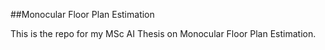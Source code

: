 ##Monocular Floor Plan Estimation

This is the repo for my MSc AI Thesis on Monocular Floor Plan Estimation.
